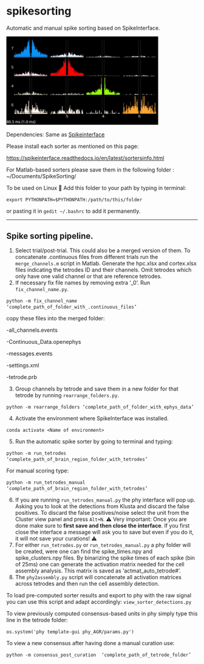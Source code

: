 # spikesorting
Automatic and manual spike sorting based on SpikeInterface.

<img src="cover_image.jpg" width="400">

Dependencies: Same as [Spikeinterface](https://github.com/SpikeInterface/spiketutorials/tree/master/NWB_Developer_Breakout_Session_Sep2020)

Please install each sorter as mentioned on this page:

https://spikeinterface.readthedocs.io/en/latest/sortersinfo.html

For Matlab-based sorters please save them in the following folder : ~/Documents/SpikeSorting/

To be used on Linux :penguin: Add this folder to your path by typing in terminal:
```
export PYTHONPATH=$PYTHONPATH:/path/to/this/folder
```
or pasting it in `gedit ~/.bashrc` to add it permanently.

-----------------------
## Spike sorting pipeline.

1.	Select trial/post-trial. This could also be a merged version of them. To concatenate .continuous files from different trials run the `merge_channels.m` script in Matlab. Generate the hpc.xlsx and cortex.xlsx files indicating the tetrodes ID and their channels. Omit tetrodes which only have one valid channel or that are reference tetrodes.
2.	If necessary fix file names by removing extra ‘_0’.  Run `fix_channel_name.py`.
```
python -m fix_channel_name ‘complete_path_of_folder_with_.continuous_files’
```
copy these files into the merged folder:

-all_channels.events

-Continuous_Data.openephys

-messages.events

-settings.xml

-tetrode.prb

3.	Group channels by tetrode and save them in a new folder for that tetrode by running  `rearrange_folders.py`. 
```
python -m rearrange_folders ‘complete_path_of_folder_with_ephys_data’
```
4.	Activate the environment where SpikeInterface was installed. 
```
conda activate <Name of environment>
```
5. Run the automatic spike sorter by going to terminal and typing:
```
python -m run_tetrodes  ‘complete_path_of_brain_region_folder_with_tetrodes’
```
  For manual scoring type:
```
python -m run_tetrodes_manual  ‘complete_path_of_brain_region_folder_with_tetrodes’
```

6.	If you are running `run_tetrodes_manual.py` the phy interface will pop up. Asking you to look at the detections from Klusta and discard the false positives. To discard the false positives/noise select the unit from the Cluster view panel and press `Alt+N`. :warning: Very important: Once you are done make sure to __first save and then close the interface__. If you first close the interface a message will ask you to save but even if you do it, it will not save your curations! :warning:
7.	For either `run_tetrodes.py` or `run_tetrodes_manual.py` a phy folder will be created, were one can find the spike_times.npy and spike_clusters.npy files. By binarizing the spike times of each spike (bin of 25ms) one can generate the activation matrix needed for the cell assembly analysis. This matrix is saved as ‘actmat_auto_tetrode#’.
8.	The `phy2assembly.py` script will concatenate all activation matrices across tetrodes and then run the cell assembly detection.

To load pre-computed sorter results and export to phy with the raw signal you can use this script and adapt accordingly:
`view_sorter_detections.py`

To view previously computed consensus-based units in phy simply type this line in the tetrode folder:
```
os.system('phy template-gui phy_AGR/params.py')
```
To view a new consensus after having done a manual curation use:
```
python -m consensus_post_curation  ‘complete_path_of_tetrode_folder’
```
